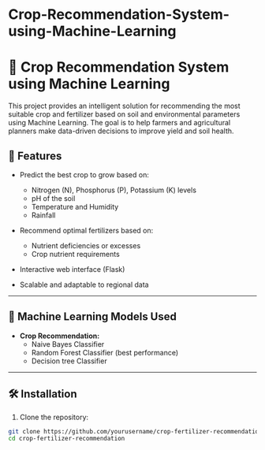 # Crop-Recommendation-System-using-Machine-Learning 

# 🌾 Crop Recommendation System using Machine Learning

This project provides an intelligent solution for recommending the most suitable crop and fertilizer based on soil and environmental parameters using Machine Learning. The goal is to help farmers and agricultural planners make data-driven decisions to improve yield and soil health.

## 📌 Features

- Predict the best crop to grow based on:
  - Nitrogen (N), Phosphorus (P), Potassium (K) levels
  - pH of the soil
  - Temperature and Humidity
  - Rainfall

- Recommend optimal fertilizers based on:
  - Nutrient deficiencies or excesses
  - Crop nutrient requirements

- Interactive web interface (Flask)
- Scalable and adaptable to regional data

---

## 🧠 Machine Learning Models Used

- **Crop Recommendation:**
  - Naive Bayes Classifier
  - Random Forest Classifier (best performance)
  - Decision tree Classifier 


---



## 🛠️ Installation

1. Clone the repository:

```bash
git clone https://github.com/yourusername/crop-fertilizer-recommendation.git
cd crop-fertilizer-recommendation
